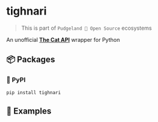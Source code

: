 # tighnari

> This is part of `Pudgeland 💖 Open Source` ecosystems

An unofficial **[The Cat API]()** wrapper for Python

## 📦 Packages

### 🐍 PyPI

```
pip install tighnari
```

## 🔎 Examples
